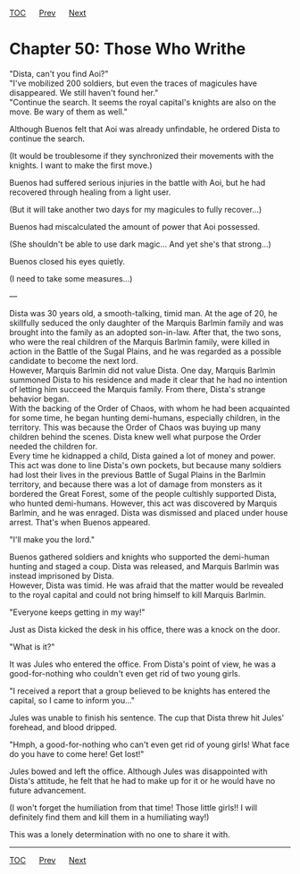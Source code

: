 [TOC](../readme.md)&nbsp;&nbsp;&nbsp;&nbsp;&nbsp;&nbsp;[Prev](section_0020.md)&nbsp;&nbsp;&nbsp;&nbsp;&nbsp;&nbsp;[Next](section_0022.md)



# Chapter 50: Those Who Writhe

"Dista, can't you find Aoi?"  
"I've mobilized 200 soldiers, but even the traces of magicules have
disappeared. We still haven't found her."  
"Continue the search. It seems the royal capital's knights are also on
the move. Be wary of them as well."  
  
Although Buenos felt that Aoi was already unfindable, he ordered Dista
to continue the search.  
  
(It would be troublesome if they synchronized their movements with the
knights. I want to make the first move.)  
  
Buenos had suffered serious injuries in the battle with Aoi, but he had
recovered through healing from a light user.  
  
(But it will take another two days for my magicules to fully
recover...)  
  
Buenos had miscalculated the amount of power that Aoi possessed.  
  
(She shouldn't be able to use dark magic... And yet she's that
strong...)  
  
Buenos closed his eyes quietly.  
  
(I need to take some measures...)  
  
—  
  
Dista was 30 years old, a smooth-talking, timid man. At the age of 20,
he skillfully seduced the only daughter of the Marquis Barlmin family
and was brought into the family as an adopted son-in-law. After that,
the two sons, who were the real children of the Marquis Barlmin family,
were killed in action in the Battle of the Sugal Plains, and he was
regarded as a possible candidate to become the next lord.  
However, Marquis Barlmin did not value Dista. One day, Marquis Barlmin
summoned Dista to his residence and made it clear that he had no
intention of letting him succeed the Marquis family. From there, Dista's
strange behavior began.  
With the backing of the Order of Chaos, with whom he had been acquainted
for some time, he began hunting demi-humans, especially children, in the
territory. This was because the Order of Chaos was buying up many
children behind the scenes. Dista knew well what purpose the Order
needed the children for.  
Every time he kidnapped a child, Dista gained a lot of money and power.
This act was done to line Dista's own pockets, but because many soldiers
had lost their lives in the previous Battle of Sugal Plains in the
Barlmin territory, and because there was a lot of damage from monsters
as it bordered the Great Forest, some of the people cultishly supported
Dista, who hunted demi-humans. However, this act was discovered by
Marquis Barlmin, and he was enraged. Dista was dismissed and placed
under house arrest. That's when Buenos appeared.  
  
"I'll make you the lord."  
  
Buenos gathered soldiers and knights who supported the demi-human
hunting and staged a coup. Dista was released, and Marquis Barlmin was
instead imprisoned by Dista.  
However, Dista was timid. He was afraid that the matter would be
revealed to the royal capital and could not bring himself to kill
Marquis Barlmin.  
  
"Everyone keeps getting in my way!"  
  
Just as Dista kicked the desk in his office, there was a knock on the
door.  
  
"What is it?"  
  
It was Jules who entered the office. From Dista's point of view, he was
a good-for-nothing who couldn't even get rid of two young girls.  
  
"I received a report that a group believed to be knights has entered the
capital, so I came to inform you..."  
  
Jules was unable to finish his sentence. The cup that Dista threw hit
Jules' forehead, and blood dripped.  
  
"Hmph, a good-for-nothing who can't even get rid of young girls! What
face do you have to come here! Get lost!"  
  
Jules bowed and left the office. Although Jules was disappointed with
Dista's attitude, he felt that he had to make up for it or he would have
no future advancement.  
  
(I won't forget the humiliation from that time! Those little girls!! I
will definitely find them and kill them in a humiliating way!)  
  
This was a lonely determination with no one to share it with.  
  
  
  


---
[TOC](../readme.md)&nbsp;&nbsp;&nbsp;&nbsp;&nbsp;&nbsp;[Prev](section_0020.md)&nbsp;&nbsp;&nbsp;&nbsp;&nbsp;&nbsp;[Next](section_0022.md)

